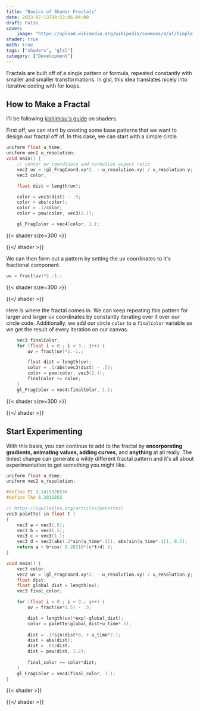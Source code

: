 ```yaml
---
title: "Basics of Shader Fractals"
date: 2023-07-13T20:53:06-04:00
draft: False
cover:
    image: "https://upload.wikimedia.org/wikipedia/commons/a/af/Simple_Fractals.png"
shader: true
math: true
tags: ["shaders", "glsl"]
category: ["Development"]
---
```


Fractals are built off of a single pattern or formula, repeated constantly with smaller and smaller transformations. In glsl, this idea translates nicely into iterative coding with for loops.

## How to Make a Fractal

I'll be following [kishimisu's guide](https://www.youtube.com/watch?v=f4s1h2YETNY) on shaders.

First off, we can start by creating some base patterns that we want to design our fractal off of. In this case, we can start with a simple circle.

```c
uniform float u_time;
uniform vec2 u_resolution;
void main() {
    // center uv coordinate and normalize aspect ratio
    vec2 uv = (gl_FragCoord.xy*2. - u_resolution.xy) / u_resolution.y;
    vec3 color;

    float dist = length(uv);

    color = vec3(dist) - .5;
    color = abs(color);
    color = .1/color;
    color = pow(color, vec3(2.));

    gl_FragColor = vec4(color, 1.);
```

{{< shader size=300 >}}
<script class="fragmentShader" type="x-shader/x-fragment">
uniform float u_time;
uniform vec2 u_resolution;
void main() {
    vec2 uv = (gl_FragCoord.xy*2. - u_resolution.xy) / u_resolution.y;
    vec3 color;

    float dist = length(uv);

    color = vec3(dist) - .5;
    color = abs(color);
    color = .1/color;
    color = pow(color, vec3(2.));

    gl_FragColor = vec4(color, 1.);
}
</script>
{{</ shader >}}

We can then form out a pattern by setting the uv coordinates to it's fractional component.

```c
uv = fract(uv)*2.-1.;
```

{{< shader size=300 >}}
<script class="fragmentShader" type="x-shader/x-fragment">
uniform float u_time;
uniform vec2 u_resolution;
void main() {
    vec2 uv = (gl_FragCoord.xy*2. - u_resolution.xy) / u_resolution.y;
    vec3 color;
    uv = fract(uv)*2.-1.;

    float dist = length(uv);

    color = vec3(dist) - .5;
    color = abs(color);
    color = .1/color;
    color = pow(color, vec3(2.));

    gl_FragColor = vec4(color, 1.);
}
</script>
{{</ shader >}}

Here is where the fractal comes in. We can keep repeating this pattern for larger and larger uv coordinates by constantly iterating over it over our circle code. Additionally, we add our circle `color` to a `finalColor` variable so we get the result of every iteration on our canvas.

```c
    vec3 finalColor;
    for (float i = 0.; i < 3.; i++) {
        uv = fract(uv)*2.-1.;

        float dist = length(uv);
        color = .1/abs(vec3(dist) - .5);
        color = pow(color, vec3(2.));
        finalColor += color;
    }
    gl_FragColor = vec4(finalColor, 1.);
```

{{< shader size=300 >}}
<script class="fragmentShader" type="x-shader/x-fragment">
uniform float u_time;
uniform vec2 u_resolution;
void main() {
    vec3 finalColor;
    vec2 uv = (gl_FragCoord.xy*2. - u_resolution.xy) / u_resolution.y;
    vec3 color;
    for (float i = 0.; i < 3.; i++) {
        uv = fract(uv)*2.-1.;
        float dist = length(uv);
        color = .1/abs(vec3(dist) - .5);
        color = pow(color, vec3(2.));
        finalColor += color;
    }

    gl_FragColor = vec4(finalColor, 1.);
}
</script>
{{</ shader >}}

## Start Experimenting

With this basis, you can continue to add to the fractal by **encorporating gradients, animating values, adding curves**, and **anything** at all really. The tiniest change can generate a wildy different fractal pattern and it's all about experimentation to get something you might like.

```c
uniform float u_time;
uniform vec2 u_resolution;

#define PI 3.1415926538
#define TAU 6.2831855

// https://iquilezles.org/articles/palettes/
vec3 palette( in float t )
{
    vec3 a = vec3(.5);
    vec3 b = vec3(.5);
    vec3 c = vec3(1.);
    vec3 d = vec3(abs(.2*sin(u_time*.1)), abs(sin(u_time*.1)), 0.5);
    return a + b*cos( 6.28318*(c*t+d) );
}

void main() {
    vec3 color;
    vec2 uv = (gl_FragCoord.xy*2. - u_resolution.xy) / u_resolution.y;
    float dist;
    float global_dist = length(uv);
    vec3 final_color;

    for (float i = 0.; i < 3.; i++) {
        uv = fract(uv*1.5) - .5;

        dist = length(uv)*exp(-global_dist);
        color = palette(global_dist+u_time*.5);
        
        dist = .1*sin(dist*8. + u_time*2.);
        dist = abs(dist);
        dist = .01/dist;
        dist = pow(dist, 1.2);
        
        final_color += color*dist;
    }
    gl_FragColor = vec4(final_color, 1.);
}
```

{{< shader >}}
<script class="fragmentShader" type="x-shader/x-fragment">
uniform float u_time;
uniform vec2 u_resolution;

#define PI 3.1415926538
#define TAU 6.2831855

// https://iquilezles.org/articles/palettes/
vec3 palette( in float t )
{
    vec3 a = vec3(.5);
    vec3 b = vec3(.5);
    vec3 c = vec3(1.);
    vec3 d = vec3(abs(.2*sin(u_time*.1)), abs(sin(u_time*.1)), 0.5);
    return a + b*cos( 6.28318*(c*t+d) );
}

void main() {
    vec3 color;
    vec2 uv = (gl_FragCoord.xy*2. - u_resolution.xy) / u_resolution.y;
    float dist;
    float global_dist = length(uv);
    vec3 final_color;

    for (float i = 0.; i < 3.; i++) {
        uv = fract(uv*1.5) - .5;

        dist = length(uv)*exp(-global_dist);
        color = palette(global_dist+u_time*.5);
        
        dist = .1*sin(dist*8. + u_time*2.);
        dist = abs(dist);
        dist = .01/dist;
        dist = pow(dist, 1.2);
        
        final_color += color*dist;
    }
    gl_FragColor = vec4(final_color, 1.);
}
</script>
{{</ shader >}}

